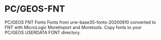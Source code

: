 # PC/GEOS-FNT
PC/GEOS FNT Fonts
Fonts from urw-base35-fonts-20200910 converted to FNT with MicroLogic MoreImport and Moretools.
Copy fonts to your PC/GEOS USERDATA FONT directory.
